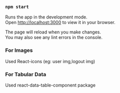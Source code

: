 ### `npm start`

Runs the app in the development mode.\
Open [http://localhost:3000](http://localhost:3000) to view it in your browser.

The page will reload when you make changes.\
You may also see any lint errors in the console.

### For Images

Used React-icons (eg: user img,logout img)

### For Tabular Data

Used react-data-table-component package
